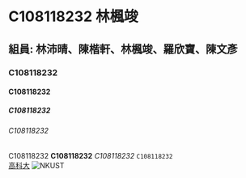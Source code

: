 # C108118232 林楓竣
## 組員: 林沛晴、陳楷軒、林楓竣、羅欣寶、陳文彥
### C108118232
#### C108118232 
##### C108118232 
###### C108118232
C108118232  **C108118232**  *C108118232*
`C108118232`  
[高科大](http://www.nkust.edu.tw)
![NKUST](https://www.nkust.edu.tw/var/file/0/1000/img/513/182513897.png "NKUST")
